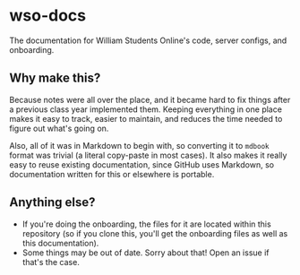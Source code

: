 # wso-docs
The documentation for William Students Online's code, server configs, and onboarding.

## Why make this?
Because notes were all over the place, and it became hard to fix things after a previous class year implemented them. Keeping everything in one place makes it easy to track, easier to maintain, and reduces the time needed to figure out what's going on.

Also, all of it was in Markdown to begin with, so converting it to `mdbook` format was trivial (a literal copy-paste in most cases). It also makes it really easy to reuse existing documentation, since GitHub uses Markdown, so documentation written for this or elsewhere is portable.

## Anything else?
* If you're doing the onboarding, the files for it are located within this repository (so if you clone this, you'll get the onboarding files as well as this documentation).
* Some things may be out of date. Sorry about that! Open an issue if that's the case.
